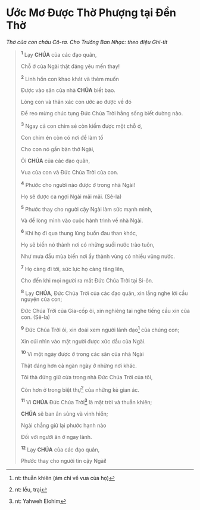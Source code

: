 # Ước Mơ Được Thờ Phượng tại Đền Thờ
*Thơ của con cháu Cô-ra. Cho Trưởng Ban Nhạc: theo điệu Ghi-tít*

> <sup><b>1</b></sup> Lạy **CHÚA** của các đạo quân,
>
> Chỗ ở của Ngài thật đáng yêu mến thay!
>
> <sup><b>2</b></sup> Linh hồn con khao khát và thèm muốn
>
> Được vào sân của nhà **CHÚA** biết bao.
>
> Lòng con và thân xác con ước ao được về đó
>
> Để reo mừng chúc tụng Đức Chúa Trời hằng sống biết dường nào.
>
> <sup><b>3</b></sup> Ngay cả con chim sẻ còn kiếm được một chỗ ở,
>
> Con chim én còn có nơi để làm tổ
>
> Cho con nó gần bàn thờ Ngài,
>
> Ôi **CHÚA** của các đạo quân,
>
> Vua của con và Đức Chúa Trời của con.
>
> <sup><b>4</b></sup> Phước cho người nào được ở trong nhà Ngài!
>
> Họ sẽ được ca ngợi Ngài mãi mãi. (Sê-la)
>
> <sup><b>5</b></sup> Phước thay cho người cậy Ngài làm sức mạnh mình,
>
> Và để lòng mình vào cuộc hành trình về nhà Ngài.
>
> <sup><b>6</b></sup> Khi họ đi qua thung lũng buồn đau than khóc,
>
> Họ sẽ biến nó thành nơi có những suối nước trào tuôn,
>
> Như mưa đầu mùa biến nơi ấy thành vùng có nhiều vũng nước.
>
> <sup><b>7</b></sup> Họ càng đi tới, sức lực họ càng tăng lên,
>
> Cho đến khi mọi người ra mắt Đức Chúa Trời tại Si-ôn.
>
> <sup><b>8</b></sup> Lạy **CHÚA**, Đức Chúa Trời của các đạo quân, xin lắng nghe lời cầu nguyện của con;
>
> Đức Chúa Trời của Gia-cốp ôi, xin nghiêng tai nghe tiếng cầu xin của con. (Sê-la)
>
> <sup><b>9</b></sup> Đức Chúa Trời ôi, xin đoái xem người lãnh đạo[^1-32ff247f-f99b-4ddb-b8e5-e62f7edb3df3] của chúng con;
>
> Xin cúi nhìn vào mặt người được xức dầu của Ngài.
>
> <sup><b>10</b></sup> Vì một ngày được ở trong các sân của nhà Ngài
>
> Thật đáng hơn cả ngàn ngày ở những nơi khác.
>
> Tôi thà đứng giữ cửa trong nhà Đức Chúa Trời của tôi,
>
> Còn hơn ở trong biệt thự[^2-32ff247f-f99b-4ddb-b8e5-e62f7edb3df3] của những kẻ gian ác.
>
> <sup><b>11</b></sup> Vì **CHÚA** Đức Chúa Trời[^3-32ff247f-f99b-4ddb-b8e5-e62f7edb3df3] là mặt trời và thuẫn khiên;
>
> **CHÚA** sẽ ban ân sủng và vinh hiển;
>
> Ngài chẳng giữ lại phước hạnh nào
>
> Đối với người ăn ở ngay lành.
>
> <sup><b>12</b></sup> Lạy **CHÚA** của các đạo quân,
>
> Phước thay cho người tin cậy Ngài!

[^1-32ff247f-f99b-4ddb-b8e5-e62f7edb3df3]: nt: thuẫn khiên (ám chỉ về vua của họ)
[^2-32ff247f-f99b-4ddb-b8e5-e62f7edb3df3]: nt: lều, trại
[^3-32ff247f-f99b-4ddb-b8e5-e62f7edb3df3]: nt: Yahweh Elohim